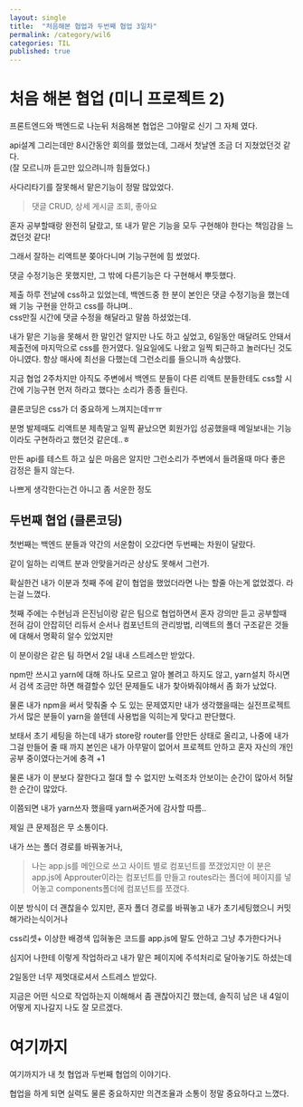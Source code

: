 ```yaml
---
layout: single
title:  "처음해본 협업과 두번째 협업 3일차"
permalink: /category/wil6
categories: TIL
published: true
---
```


# 처음 해본 협업 (미니 프로젝트 2)

프론트엔드와 백엔드로 나눈뒤 처음해본 협업은 그야말로 신기 그 자체 였다.

api설계 그리는데만 8시간동안 회의를 했었는데, 그래서 첫날엔 조금 더 지쳤었던것 같다.   
(잘 모르니까 듣고만 있으려니까 힘들었다.)

사다리타기를 잘못해서 맡은기능이 정말 많았었다.  

> 댓글 CRUD, 상세 게시글 조회, 좋아요  

혼자 공부할때랑 완전히 달랐고, 또 내가 맡은 기능을 모두 구현해야 한다는 책임감을 느겼던것 같다!

그래서 잘하는 리액트분 쫒아다니며 기능구현에 힘 썼었다.

댓글 수정기능은 못했지만, 그 밖에 다른기능은 다 구현해서 뿌듯했다.

제출 하루 전날에 css하고 있었는데, 백엔드중 한 분이 본인은 댓글 수정기능을 했는데 왜 기능 구현을 안하고 css를 하냐며..  
css만질 시간에 댓글 수정을 해달라고 말씀 하셨었는데.  

내가 맡은 기능을 못해서 한 말인건 알지만 나도 하고 싶었고, 6일동안 매달려도 안돼서 제출전에 마지막으로 css를 한거였다. 일요일에도 나왔고 일찍 퇴근하고 놀러다닌 것도 아니였다. 항상 매사에 최선을 다했는데 그런소리를 들으니까 속상했다.

지금 협업 2주차지만 아직도 주변에서 백엔드 분들이 다른 리액트 분들한테도 css할 시간에 기능구현 먼저 하라고 했다는 소리가 종종 들린다.  

클론코딩은 css가 더 중요하게 느껴지는데ㅠㅠ

분명 발제때도 리액트분 제촉말고 일찍 끝났으면 회원가입 성공했을때 메일보내는 기능이라도 구현하라고 했던것 같은데..ㅎ

만든 api를 테스트 하고 싶은 마음은 알지만 그런소리가 주변에서 들려올때 마다 좋은 감정은 들지 않는다. 

나쁘게 생각한다는건 아니고 좀 서운한 정도


## 두번째 협업 (클론코딩)

첫번째는 백엔드 분들과 약간의 서운함이 오갔다면 두번째는 차원이 달랐다.

같이 일하는 리액트 분과 안맞을거라곤 상상도 못해서 그런가.

확실한건 내가 이분과 첫째 주에 같이 협업을 했었더라면 나는 할줄 아는게 없었겠다. 라는걸 느꼈다.

첫째 주에는 수현님과 은진님이랑 같은 팀으로 협업하면서 혼자 강의만 듣고 공부할때 전혀 감이 안잡히던 리듀서 순서나 컴포넌트의 관리방법, 리액트의 폴더 구조같은 것들에 대해서 명확히 알수 있었지만  

이 분이랑은 같은 팀 하면서 2일 내내 스트레스만 받았다.

npm만 쓰시고 yarn에 대해 하나도 모르고 알아 볼려고 하지도 않고, yarn설치 하시면서 검색 조금만 하면 해결할수 있던 문제들도 내가 찾아봐줘야해서 좀 화가 났었다.  

물론 내가 npm을 써서 맞춰줄 수 도 있는 문제였지만 내가 생각했을때는 실전프로젝트가서 많은 분들이 yarn을 쓸텐데 사용법을 익히는게 맞다고 판단했다.

보태서 초기 세팅을 하는데 내가 store랑 router를 안만든 상태로 올리고, 나중에 내가 그걸 만들어 줄 때 까지 본인은 내가 아무말이 없어서 프로젝트 안하고 혼자 자신의 개인공부 중이였다는거에 충격 +1

물론 내가 이 분보다 잘한다고 절대 할 수 없지만 노력조차 안보이는 순간이 많아서 허탈한 순간이 많았다.

이쯤되면 내가 yarn쓰자 했을때 yarn써준거에 감사할 따름..

제일 큰 문제점은 무 소통이다.

내가 쓰는 폴더 경로를 바꿔놓거나,  
> 나는 app.js를 메인으로 쓰고 사이트 별로 컴포넌트를 쪼갰었지만 
이 분은 app.js에 Approuter이라는 컴포넌트를 만들고 routes라는 폴더에 페이지를 넣어놓고 components폴더에 컴포넌트를 쪼갰다.

이분 방식이 더 괜찮을수 있지만, 혼자 폴더 경로를 바꿔놓고 내가 초기세팅했으니 커밋해가라는식이거나 

css리셋+ 이상한 배경색 입혀놓은 코드를 app.js에 말도 안하고 그냥 추가한다거나  

심지어 나한테 이렇게 작업하라고 내가 맡은 페이지에 주석처리로 달아놓기도 하셨는데

2일동안 너무 제멋대로셔서 스트레스 받았다. 

지금은 어떤 식으로 작업하는지 이해해서 좀 괜찮아지긴 했는데, 솔직히 남은 내 4일이 어떻게 지나갈지 나도 잘 모르겠다.



# 여기까지

여기까지가 내 첫 협업과 두번째 협업의 이야기다.

협업을 하게 되면 실력도 물론 중요하지만 의견조율과 소통이 정말 중요하다고 느꼈다.

